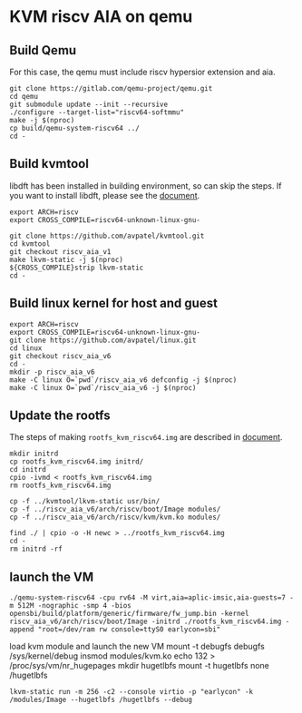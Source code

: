 # KVM riscv AIA on qemu

## Build Qemu
For this case, the qemu must include riscv hypersior extension and aia.

    git clone https://gitlab.com/qemu-project/qemu.git
    cd qemu
    git submodule update --init --recursive
    ./configure --target-list="riscv64-softmmu"
    make -j $(nproc)
    cp build/qemu-system-riscv64 ../
    cd -

## Build kvmtool
libdft has been installed in building environment, so can skip the steps.
If you want to install libdft, please see the [document](../kvm_riscv64_on_qemu/README.md).

    export ARCH=riscv
    export CROSS_COMPILE=riscv64-unknown-linux-gnu-

    git clone https://github.com/avpatel/kvmtool.git
    cd kvmtool
    git checkout riscv_aia_v1
    make lkvm-static -j $(nproc)
    ${CROSS_COMPILE}strip lkvm-static
    cd -

## Build linux kernel for host and guest

    export ARCH=riscv
    export CROSS_COMPILE=riscv64-unknown-linux-gnu-
    git clone https://github.com/avpatel/linux.git
    cd linux
    git checkout riscv_aia_v6
    cd -
    mkdir -p riscv_aia_v6
    make -C linux O=`pwd`/riscv_aia_v6 defconfig -j $(nproc)
    make -C linux O=`pwd`/riscv_aia_v6 -j $(nproc)

 ## Update the rootfs
 The steps of making `rootfs_kvm_riscv64.img` are described in [document](../kvm_riscv64_on_qemu/README.md).

    mkdir initrd
    cp rootfs_kvm_riscv64.img initrd/
    cd initrd
    cpio -ivmd < rootfs_kvm_riscv64.img
    rm rootfs_kvm_riscv64.img

    cp -f ../kvmtool/lkvm-static usr/bin/
    cp -f ../riscv_aia_v6/arch/riscv/boot/Image modules/
    cp -f ../riscv_aia_v6/arch/riscv/kvm/kvm.ko modules/

    find ./ | cpio -o -H newc > ../rootfs_kvm_riscv64.img
    cd -
    rm initrd -rf

## launch the VM

    ./qemu-system-riscv64 -cpu rv64 -M virt,aia=aplic-imsic,aia-guests=7 -m 512M -nographic -smp 4 -bios opensbi/build/platform/generic/firmware/fw_jump.bin -kernel riscv_aia_v6/arch/riscv/boot/Image -initrd ./rootfs_kvm_riscv64.img -append "root=/dev/ram rw console=ttyS0 earlycon=sbi"

load kvm module and launch the new VM
    mount -t debugfs debugfs /sys/kernel/debug
    insmod modules/kvm.ko
    echo 132 > /proc/sys/vm/nr_hugepages
    mkdir hugetlbfs
    mount -t hugetlbfs none /hugetlbfs

    lkvm-static run -m 256 -c2 --console virtio -p "earlycon" -k /modules/Image --hugetlbfs /hugetlbfs --debug